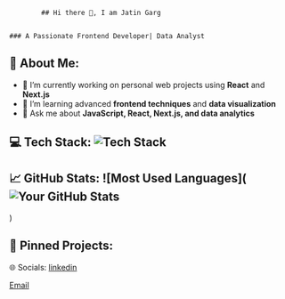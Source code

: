             ## Hi there 👋, I am Jatin Garg
    

    ### A Passionate Frontend Developer| Data Analyst
    

## 🚀 About Me:

- 🔭 I’m currently working on personal web projects using **React** and **Next.js**  
- 🌱 I’m learning advanced **frontend techniques** and **data visualization**  
- 💬 Ask me about **JavaScript, React, Next.js, and data analytics**  


## 💻 Tech Stack: ![Tech Stack](https://skillicons.dev/icons?i=C++,python,CSS3,js,ts,html,css,react,nextjs,mongodb)


## 📈 GitHub Stats: ![Most Used Languages](![Your GitHub Stats](https://github-readme-stats.vercel.app/api?username=gargjatin03&show_icons=true&hide_title=true&count_private=true&theme=radical)
)


## 🎯 Pinned Projects:


🌐 Socials:
[linkedin](https://www.linkedin.com/in/jatin-garg-165372179/)

[Email](mailto:gargj968@gmail.com)


